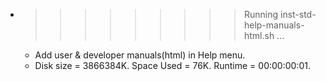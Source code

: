 * >>>>>>>>> Running inst-std-help-manuals-html.sh ...
  * Add user & developer manuals(html) in Help menu.
  * Disk size = 3866384K. Space Used = 76K. Runtime = 00:00:00:01.
